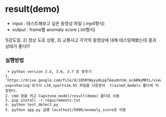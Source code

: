 # result(demo)

- input : 테스트해보고 싶은 동영상 파일 (.mp4형식)
- output : frame별 anomaly score (.txt형식) 


1)강도질, 2) 정상 도로 상황, 3) 교통사고 각각의 동영상에 대해 테스팅해봤는데 결과 상태가 좋다!!!



### 실행방법
```
 + python version 3.5, 3.6, 3.7 로 맞추기
1. 'https://drive.google.com/file/d/105RYWyyyHLppTAaudntde_ocA8NyMRtL/view?usp=sharing'로가서 c3d_sports1m.h5 파일을 다운받아  trained_models 폴더에 저장한다.
2. cmd 창을 켜고 Capstone_model/result(demo) 폴더로 이동
3. pip install -r requirements.txt
4. python test_detect.py
5. python app.py 실행 localhost/5000/anomaly_score로 이동
```
